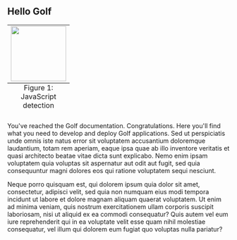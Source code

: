 Hello <span>Golf</span>
-----------------------

<table class="image floatright">
  <caption align="bottom">Figure 1: JavaScript detection</caption>
  <tr><td>
    <img height="125px"
      src="http://thinkminimo.com/opensource/img/golf_jsdetect.png"/>
  </td></tr>
</table>

You've reached the Golf documentation. Congratulations. Here you'll
find what you need to develop and deploy Golf applications.  Sed ut
perspiciatis unde omnis iste natus error sit voluptatem accusantium
doloremque laudantium, totam rem aperiam, eaque ipsa quae ab illo
inventore veritatis et quasi architecto beatae vitae dicta sunt
explicabo. Nemo enim ipsam voluptatem quia voluptas sit aspernatur aut
odit aut fugit, sed quia consequuntur magni dolores eos qui ratione
voluptatem sequi nesciunt.

Neque porro quisquam est, qui dolorem ipsum quia dolor sit amet,
consectetur, adipisci velit, sed quia non numquam eius modi tempora
incidunt ut labore et dolore magnam aliquam quaerat voluptatem. Ut
enim ad minima veniam, quis nostrum exercitationem ullam corporis
suscipit laboriosam, nisi ut aliquid ex ea commodi consequatur? Quis
autem vel eum iure reprehenderit qui in ea voluptate velit esse quam
nihil molestiae consequatur, vel illum qui dolorem eum fugiat quo
voluptas nulla pariatur?
